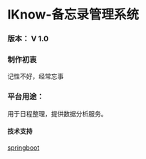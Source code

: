 # IKnow-备忘录管理系统
### 版本： V 1.0
### 制作初衷
记性不好，经常忘事
### 平台用途：
用于日程整理，提供数据分析服务。

#### 技术支持
[springboot](https://spring.io/projects/spring-boot)
